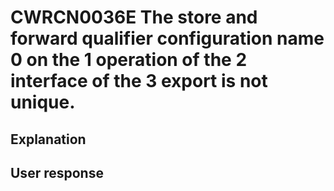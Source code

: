 # CWRCN0036E The store and forward qualifier configuration name 0 on the 1 operation of the 2 interface of the 3 export is not unique.

## Explanation

## User response